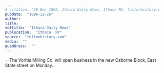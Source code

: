 ```yaml
---
# citation: "26 Dec 1896, Ithaca Daily News, Ithaca NY, fultonhistory.com."
pubdate:  "1896-12-26"
author: 
title: 
voltitle:  "Ithaca Daily News"
publocation:  "Ithaca  NY"
source:  "fultonhistory.com"
media:  ""
quaddress:  ""
---
```

—The Vorhis Milling Co. will open business in the new Osborne Block, East State street on Monday.

